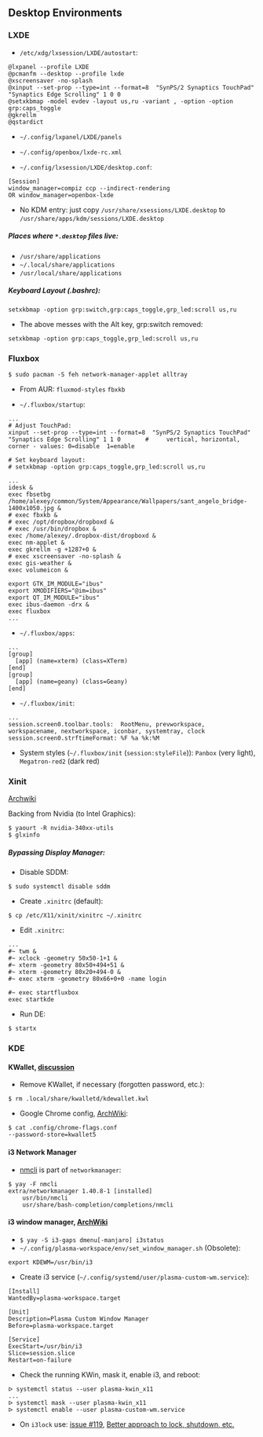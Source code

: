## Desktop Environments
### LXDE

- `/etc/xdg/lxsession/LXDE/autostart`:
```
@lxpanel --profile LXDE
@pcmanfm --desktop --profile lxde
@xscreensaver -no-splash
@xinput --set-prop --type=int --format=8  "SynPS/2 Synaptics TouchPad" "Synaptics Edge Scrolling" 1 0 0
@setxkbmap -model evdev -layout us,ru -variant , -option -option grp:caps_toggle
@gkrellm
@qstardict
```

- `~/.config/lxpanel/LXDE/panels`

- `~/.config/openbox/lxde-rc.xml`

- `~/.config/lxsession/LXDE/desktop.conf`:
```
[Session]
window_manager=compiz ccp --indirect-rendering
OR window_manager=openbox-lxde
```

- No KDM entry: just copy `/usr/share/xsessions/LXDE.desktop` to `/usr/share/apps/kdm/sessions/LXDE.desktop`

##### Places where `*.desktop` files live:

- `/usr/share/applications`
- `~/.local/share/applications`
- `/usr/local/share/applications`

##### Keyboard Layout (.bashrc):
```
setxkbmap -option grp:switch,grp:caps_toggle,grp_led:scroll us,ru
```
- The above messes with the Alt key, grp:switch removed:
```
setxkbmap -option grp:caps_toggle,grp_led:scroll us,ru
```

### Fluxbox
```
$ sudo pacman -S feh network-manager-applet alltray
```
- From AUR: `fluxmod-styles` `fbxkb`

- `~/.fluxbox/startup`:
```
...
# Adjust TouchPad:
xinput --set-prop --type=int --format=8  "SynPS/2 Synaptics TouchPad" "Synaptics Edge Scrolling" 1 1 0       #     vertical, horizontal, corner - values: 0=disable  1=enable

# Set keyboard layout:
# setxkbmap -option grp:caps_toggle,grp_led:scroll us,ru

...
idesk &
exec fbsetbg /home/alexey/common/System/Appearance/Wallpapers/sant_angelo_bridge-1400x1050.jpg &
# exec fbxkb &
# exec /opt/dropbox/dropboxd &
# exec /usr/bin/dropbox &
exec /home/alexey/.dropbox-dist/dropboxd &
exec nm-applet &
exec gkrellm -g +1287+0 &
# exec xscreensaver -no-splash &
exec gis-weather &
exec volumeicon &

export GTK_IM_MODULE="ibus"
export XMODIFIERS="@im=ibus"
export QT_IM_MODULE="ibus"
exec ibus-daemon -drx &
exec fluxbox
...
```
- `~/.fluxbox/apps`:
```
...
[group]
  [app] (name=xterm) (class=XTerm)
[end]
[group]
  [app] (name=geany) (class=Geany)
[end]
```
- `~/.fluxbox/init`:
```
...
session.screen0.toolbar.tools:	RootMenu, prevworkspace, workspacename, nextworkspace, iconbar, systemtray, clock
session.screen0.strftimeFormat: %F %a %k:%M
```

- System styles (`~/.fluxbox/init` (`session:styleFile`)): `Panbox` (very light), `Megatron-red2` (dark red)

### Xinit
[Archwiki](https://wiki.archlinux.org/index.php/Xinit)

Backing from Nvidia (to Intel Graphics):
```
$ yaourt -R nvidia-340xx-utils
$ glxinfo
```
##### Bypassing Display Manager:

- Disable SDDM:
```
$ sudo systemctl disable sddm
```
- Create  `.xinitrc` (default):
```
$ cp /etc/X11/xinit/xinitrc ~/.xinitrc
```
- Edit  `.xinitrc`:
```
...
#~ twm &
#~ xclock -geometry 50x50-1+1 &
#~ xterm -geometry 80x50+494+51 &
#~ xterm -geometry 80x20+494-0 &
#~ exec xterm -geometry 80x66+0+0 -name login

#~ exec startfluxbox
exec startkde
```
- Run DE:
```
$ startx
```

### KDE

#### KWallet, [discussion](https://forum.manjaro.org/t/i3-alongside-kde-no-wi-fi-no-mail-accounts-for-google-chrome-kwallet-problem/130570)

- Remove KWallet, if necessary (forgotten password, etc.):
```
$ rm .local/share/kwalletd/kdewallet.kwl
```
- Google Chrome config, [ArchWiki](https://wiki.archlinux.org/title/KDE_Wallet#KDE_Wallet_for_Chrome_and_Chromium):
```
$ cat .config/chrome-flags.conf
--password-store=kwallet5
```

#### i3 Network Manager

- [nmcli](https://jaketrent.com/post/network-manager-terminal-i3/) is part of `networkmanager`:
```
$ yay -F nmcli
extra/networkmanager 1.40.8-1 [installed]
    usr/bin/nmcli
    usr/share/bash-completion/completions/nmcli
```

#### i3 window manager, [ArchWiki](https://wiki.archlinux.org/title/I3)

- `$ yay -S i3-gaps dmenu[-manjaro] i3status`
- `~/.config/plasma-workspace/env/set_window_manager.sh` (Obsolete):
```
export KDEWM=/usr/bin/i3
```
- Create i3 service (`~/.config/systemd/user/plasma-custom-wm.service`):
```
[Install]
WantedBy=plasma-workspace.target

[Unit]
Description=Plasma Custom Window Manager
Before=plasma-workspace.target

[Service]
ExecStart=/usr/bin/i3
Slice=session.slice
Restart=on-failure
```
- Check the running KWin, mask it, enable i3, and reboot:
```
ᐅ systemctl status --user plasma-kwin_x11
...
ᐅ systemctl mask --user plasma-kwin_x11
ᐅ systemctl enable --user plasma-custom-wm.service
```
- On `i3lock` use: [issue #119](https://github.com/i3/i3lock/issues/119), [Better approach to lock, shutdown, etc.](https://wiki.archlinux.org/title/i3#Shutdown.2C_reboot.2C_lock_screen)
